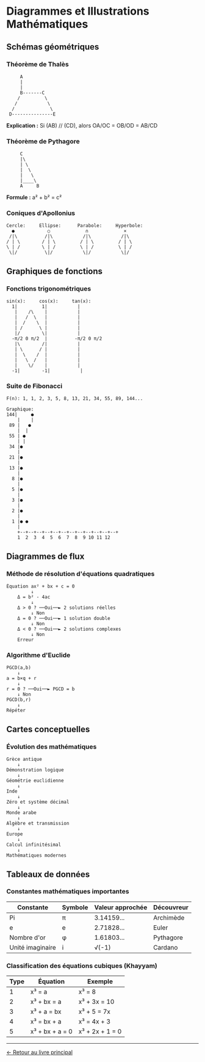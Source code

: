 # Diagrammes et Illustrations Mathématiques

## Schémas géométriques

### **Théorème de Thalès**
```
     A
     |
     |
     B-------C
    /         \
   /           \
  /             \
 D---------------E
```

**Explication :** Si (AB) // (CD), alors OA/OC = OB/OD = AB/CD

### **Théorème de Pythagore**
```
     C
     |\
     | \
     |  \
     |   \
     |____\
     A     B
```

**Formule :** a² + b² = c²

### **Coniques d'Apollonius**
```
Cercle:     Ellipse:      Parabole:     Hyperbole:
  ●            ○             ∩             ×
 /|\          /|\           /|\           /|\
/ | \        / | \         / | \         / | \
\ | /        \ | /         \ | /         \ | /
 \|/          \|/           \|/           \|/
```

## Graphiques de fonctions

### **Fonctions trigonométriques**
```
sin(x):     cos(x):     tan(x):
  1|         1|           |
   |    /\    |           |
   |   /  \   |           |
   |  /    \  |           |
   | /      \ |           |
   |/        \|           |
  -π/2 0 π/2  |          -π/2 0 π/2
   |\        /|           |
   | \      / |           |
   |  \    /  |           |
   |   \  /   |           |
   |    \/    |           |
  -1|        -1|           |
```

### **Suite de Fibonacci**
```
F(n): 1, 1, 2, 3, 5, 8, 13, 21, 34, 55, 89, 144...

Graphique:
144|     ●
    |    |
 89 |   ●
    |  |
 55 | ●
    | |
 34 |●
    |
 21 |●
    |
 13 |●
    |
  8 |●
    |
  5 |●
    |
  3 |●
    |
  2 |●
    |
  1 |● ●
    |
    +--+--+--+--+--+--+--+--+--+--+--+--+
    1  2  3  4  5  6  7  8  9 10 11 12
```

## Diagrammes de flux

### **Méthode de résolution d'équations quadratiques**
```
Équation ax² + bx + c = 0
         ↓
    Δ = b² - 4ac
         ↓
    Δ > 0 ? ──Oui──► 2 solutions réelles
         ↓ Non
    Δ = 0 ? ──Oui──► 1 solution double
         ↓ Non
    Δ < 0 ? ──Oui──► 2 solutions complexes
         ↓ Non
    Erreur
```

### **Algorithme d'Euclide**
```
PGCD(a,b)
    ↓
a = b×q + r
    ↓
r = 0 ? ──Oui──► PGCD = b
    ↓ Non
PGCD(b,r)
    ↓
Répéter
```

## Cartes conceptuelles

### **Évolution des mathématiques**
```
Grèce antique
    ↓
Démonstration logique
    ↓
Géométrie euclidienne
    ↓
Inde
    ↓
Zéro et système décimal
    ↓
Monde arabe
    ↓
Algèbre et transmission
    ↓
Europe
    ↓
Calcul infinitésimal
    ↓
Mathématiques modernes
```

## Tableaux de données

### **Constantes mathématiques importantes**
| Constante | Symbole | Valeur approchée | Découvreur |
|-----------|---------|------------------|------------|
| Pi | π | 3.14159... | Archimède |
| e | e | 2.71828... | Euler |
| Nombre d'or | φ | 1.61803... | Pythagore |
| Unité imaginaire | i | √(-1) | Cardano |

### **Classification des équations cubiques (Khayyam)**
| Type | Équation | Exemple |
|------|----------|---------|
| 1 | x³ = a | x³ = 8 |
| 2 | x³ + bx = a | x³ + 3x = 10 |
| 3 | x³ + a = bx | x³ + 5 = 7x |
| 4 | x³ = bx + a | x³ = 4x + 3 |
| 5 | x³ + bx + a = 0 | x³ + 2x + 1 = 0 |

---

[← Retour au livre principal](../README.md)
